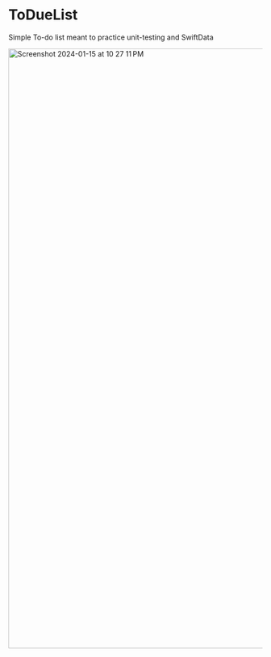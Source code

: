 # ToDueList

Simple To-do list meant to practice unit-testing and SwiftData

<img width="1189" alt="Screenshot 2024-01-15 at 10 27 11 PM" src="https://github.com/matthewlow04/ToDueList/assets/105395794/56a797df-3bde-465a-8a7d-d692a63eee10">

